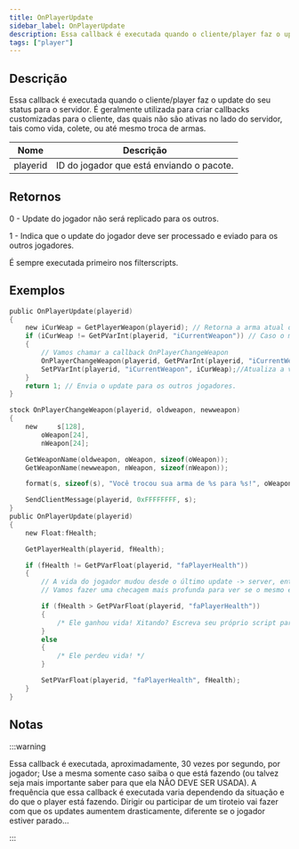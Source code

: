 ```yaml
---
title: OnPlayerUpdate
sidebar_label: OnPlayerUpdate
description: Essa callback é executada quando o cliente/player faz o update do seu status para o servidor.
tags: ["player"]
---
```


## Descrição

Essa callback é executada quando o cliente/player faz o update do seu status para o servidor. É geralmente utilizada para criar callbacks customizadas para o cliente, das quais não são ativas no lado do servidor, tais como vida, colete, ou até mesmo troca de armas.

| Nome     | Descrição                                  |
| -------- | ------------------------------------------ |
| playerid | ID do jogador que está enviando o pacote.  |

## Retornos

0 - Update do jogador não será replicado para os outros.

1 - Indica que o update do jogador deve ser processado e eviado para os outros jogadores.

É sempre executada primeiro nos filterscripts.

## Exemplos

```c
public OnPlayerUpdate(playerid)
{
    new iCurWeap = GetPlayerWeapon(playerid); // Retorna a arma atual do jogador
    if (iCurWeap != GetPVarInt(playerid, "iCurrentWeapon")) // Caso o mesmo tenha trocado de arma após o último update
    {
        // Vamos chamar a callback OnPlayerChangeWeapon
        OnPlayerChangeWeapon(playerid, GetPVarInt(playerid, "iCurrentWeapon"), iCurWeap);
        SetPVarInt(playerid, "iCurrentWeapon", iCurWeap);//Atualiza a váriavel da arma
    }
    return 1; // Envia o update para os outros jogadores.
}

stock OnPlayerChangeWeapon(playerid, oldweapon, newweapon)
{
    new     s[128],
        oWeapon[24],
        nWeapon[24];

    GetWeaponName(oldweapon, oWeapon, sizeof(oWeapon));
    GetWeaponName(newweapon, nWeapon, sizeof(nWeapon));

    format(s, sizeof(s), "Você trocou sua arma de %s para %s!", oWeapon, nWeapon);

    SendClientMessage(playerid, 0xFFFFFFFF, s);
}
public OnPlayerUpdate(playerid)
{
    new Float:fHealth;

    GetPlayerHealth(playerid, fHealth);

    if (fHealth != GetPVarFloat(playerid, "faPlayerHealth"))
    {
        // A vida do jogador mudou desde o último update -> server, então obviamente foi atualizada.
        // Vamos fazer uma checagem mais profunda para ver se o mesmo esta ganhando ou perdendo vida, anti-health cheat? ;)

        if (fHealth > GetPVarFloat(playerid, "faPlayerHealth"))
        {
            /* Ele ganhou vida! Xitando? Escreva seu próprio script para saber como o player esta ganhando vida... */
        }
        else
        {
            /* Ele perdeu vida! */
        }

        SetPVarFloat(playerid, "faPlayerHealth", fHealth);
    }
}
```

## Notas

<TipNPCCallbacksPT />

:::warning

Essa callback é executada, aproximadamente, 30 vezes por segundo, por jogador; Use a mesma somente caso saiba o que está fazendo (ou talvez seja mais importante saber para que ela NÃO DEVE SER USADA). A frequência que essa callback é executada varia dependendo da situação e do que o player está fazendo. Dirigir ou participar de um tiroteio vai fazer com que os updates aumentem drasticamente, diferente se o jogador estiver parado...

:::
